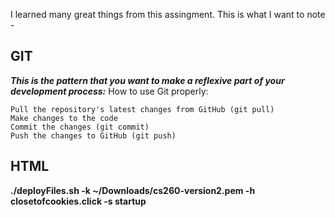 I learned many great things from this assingment. This is what I want to note - 
## GIT
***This is the pattern that you want to make a reflexive part of your development process:***
How to use Git properly:
```
Pull the repository's latest changes from GitHub (git pull)
Make changes to the code
Commit the changes (git commit)
Push the changes to GitHub (git push)
```
## HTML
**./deployFiles.sh -k ~/Downloads/cs260-version2.pem -h closetofcookies.click -s startup**
